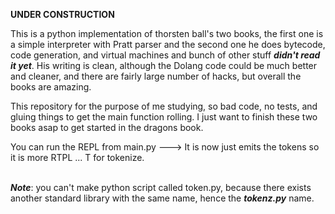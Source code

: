 **UNDER CONSTRUCTION**

This is a python implementation of thorsten ball's two books, the first one is a simple interpreter with Pratt parser and the second one he does bytecode, code generation, and virtual machines and bunch of other stuff ***didn't read it yet***. His writing is clean, although the Dolang code could be much better and cleaner, and there are fairly large number of hacks, but overall the books are amazing.

This repository for the purpose of me studying, so bad code, no tests, and gluing things to get the main function rolling. I just want to finish these two books asap to get started in the dragons book.

You can run the REPL from main.py ---> It is now just emits the tokens so it is more RTPL ... T for tokenize.</br></br>

***Note***: you can't make python script called token.py, because there exists another standard library with the same name, hence the ***tokenz.py*** name. </br></br> 
